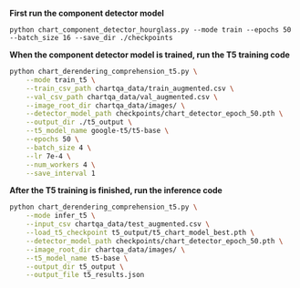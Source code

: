 **First run the component detector model**

```python chart_component_detector_hourglass.py --mode train --epochs 50 --batch_size 16 --save_dir ./checkpoints```

**When the component detector model is trained, run the T5 training code**

```bash
python chart_derendering_comprehension_t5.py \
    --mode train_t5 \
    --train_csv_path chartqa_data/train_augmented.csv \
    --val_csv_path chartqa_data/val_augmented.csv \
    --image_root_dir chartqa_data/images/ \
    --detector_model_path checkpoints/chart_detector_epoch_50.pth \
    --output_dir ./t5_output \
    --t5_model_name google-t5/t5-base \
    --epochs 50 \
    --batch_size 4 \
    --lr 7e-4 \
    --num_workers 4 \
    --save_interval 1
```

**After the T5 training is finished, run the inference code**

```bash
python chart_derendering_comprehension_t5.py \
    --mode infer_t5 \
    --input_csv chartqa_data/test_augmented.csv \
    --load_t5_checkpoint t5_output/t5_chart_model_best.pth \
    --detector_model_path checkpoints/chart_detector_epoch_50.pth \
    --image_root_dir chartqa_data/images/ \
    --t5_model_name t5-base \
    --output_dir t5_output \
    --output_file t5_results.json
```
